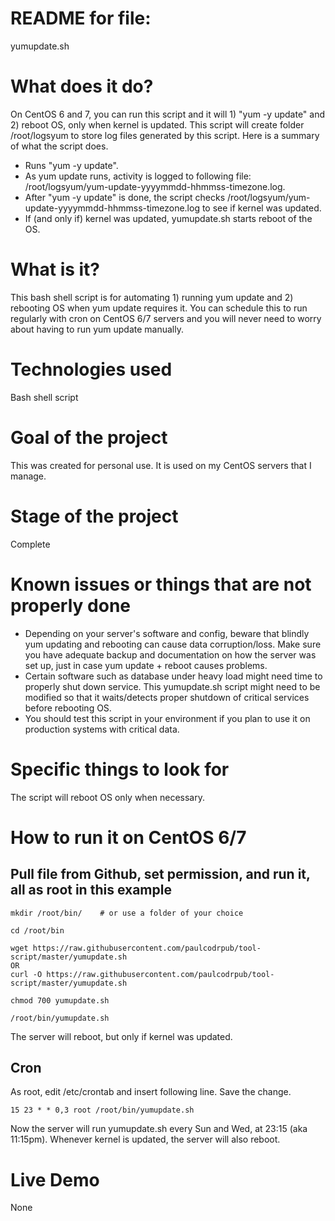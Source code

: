 # README for file:
yumupdate.sh

# What does it do?  
On CentOS 6 and 7, you can run this script and it will 1) "yum -y update" and 2) reboot OS, only when kernel is updated. This script will create folder  /root/logsyum to store log files generated by this script.
Here is a summary of what the script does.
- Runs "yum -y update".
- As yum update runs, activity is logged to following file: /root/logsyum/yum-update-yyyymmdd-hhmmss-timezone.log.
- After "yum -y update" is done, the script checks /root/logsyum/yum-update-yyyymmdd-hhmmss-timezone.log to see if kernel was updated.
- If (and only if) kernel was updated, yumupdate.sh starts reboot of the OS.

# What is it?    
This bash shell script is for automating 1) running yum update and 2) rebooting OS when yum update requires it. You can schedule this to run regularly with cron on CentOS 6/7 servers and you will never need to worry about having to run yum update manually. 

# Technologies used 
Bash shell script

# Goal of the project      
This was created for personal use. It is used on my CentOS servers that I manage.

# Stage of the project    
Complete

# Known issues or things that are not properly done
- Depending on your server's software and config, beware that blindly yum updating and rebooting can cause data corruption/loss. Make sure you have adequate backup and documentation on how the server was set up, just in case yum update + reboot causes problems.
- Certain software such as database under heavy load might need time to properly shut down service. This yumupdate.sh script might need to be modified so that it waits/detects proper shutdown of critical services before rebooting OS. 
- You should test this script in your environment if you plan to use it on production systems with critical data.

# Specific things to look for    
The script will reboot OS only when necessary. 


# How to run it on CentOS 6/7
## Pull file from Github, set permission, and run it, all as root in this example
```
mkdir /root/bin/    # or use a folder of your choice

cd /root/bin

wget https://raw.githubusercontent.com/paulcodrpub/tool-script/master/yumupdate.sh
OR
curl -O https://raw.githubusercontent.com/paulcodrpub/tool-script/master/yumupdate.sh

chmod 700 yumupdate.sh

/root/bin/yumupdate.sh
```
The server will reboot, but only if kernel was updated.

## Cron
As root, edit /etc/crontab and insert following line. Save the change.
```
15 23 * * 0,3 root /root/bin/yumupdate.sh
```
Now the server will run yumupdate.sh every Sun and Wed, at 23:15 (aka 11:15pm). Whenever kernel is updated, the server will also reboot.


# Live Demo
None